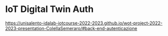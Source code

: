 # IoT Digital Twin Auth


https://unisalento-idalab-iotcourse-2022-2023.github.io/wot-project-2022-2023-presentation-ColellaSemeraro/#back-end-autenticazione
